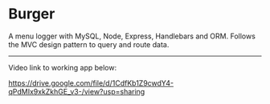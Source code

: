 # Burger
A menu logger with MySQL, Node, Express, Handlebars and ORM.  Follows the MVC design pattern to query and route data.

_________________________________________________________________________________________________________________________________________
Video link to working app below:

https://drive.google.com/file/d/1CdfKb1Z9cwdY4-qPdMIx9xkZkhGE_v3-/view?usp=sharing

